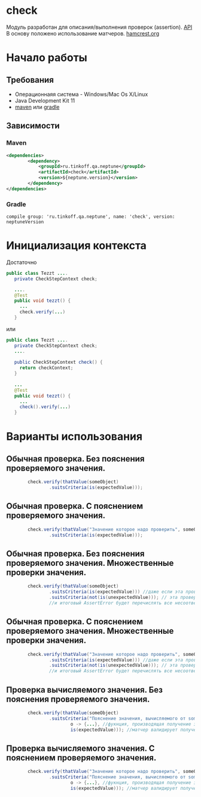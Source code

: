 # check

Модуль разработан для описания/выполнения проверок (assertion). [API](https://tinkoffcreditsystems.github.io/neptune/check/) 
В основу положено использование матчеров. [hamcrest.org](http://hamcrest.org/JavaHamcrest/)

# Начало работы

## Требования
 
 - Операционнаяя система - Windows/Mac Os X/Linux
 - Java Development Kit 11
 - [maven](https://maven.apache.org/) или [gradle](https://gradle.org/)
 
## Зависимости

### Maven

```xml
<dependencies>
        <dependency>
            <groupId>ru.tinkoff.qa.neptune</groupId>
            <artifactId>check</artifactId>
            <version>${neptune.version}</version>
        </dependency>
</dependencies>

``` 

### Gradle

`compile group: 'ru.tinkoff.qa.neptune', name: 'check', version: neptuneVersion`

# Инициализация контекста

Достаточно 

```java
public class Tezzt ....
   private CheckStepContext check;

   ....
   @Test
   public void tezzt() {
     ...
     check.verify(...)  
   }
```

или 

```java
public class Tezzt ....
   private CheckStepContext check;
   ....
   
   public CheckStepContext check() {
     return checkContext;
   }
   
   ...
   @Test
   public void tezzt() {
     ...
     check().verify(...)  
   }
```

# Варианты использования

## Обычная проверка. Без пояснения проверяемого значения.

```java
        check.verify(thatValue(someObject)
                .suitsCriteria(is(expectedValue)));
```

## Обычная проверка. С пояснением проверяемого значения.

```java
        check.verify(thatValue("Значение которое надо проверить", someObject)
                .suitsCriteria(is(expectedValue)));
```

## Обычная проверка. Без пояснения проверяемого значения. Множественные проверки значения.

```java
        check.verify(thatValue(someObject)
                .suitsCriteria(is(expectedValue))) //даже если эта проверка не пройдет
                .suitsCriteria(not(is(unexpectedValue))); // эта проверка выполнится
                //и итоговый AssertError будет перечислять все несоответствия
```

## Обычная проверка. С пояснением проверяемого значения. Множественные проверки значения.

```java
        check.verify(thatValue("Значение которое надо проверить", someObject)
                .suitsCriteria(is(expectedValue))) //даже если эта проверка не пройдет
                .suitsCriteria(not(is(unexpectedValue))); // эта проверка выполнится
                //и итоговый AssertError будет перечислять все несоответствия
```

## Проверка вычисляемого значения. Без пояснения проверяемого значения.

```java
        check.verify(thatValue(someObject)
                .suitsCriteria("Пояснение значения, вычисляемого от someObject",
                        o -> {...}, //фукнция, производящая получение значения от someObject 
                        is(expectedValue))); //матчер валидирует полученное функцией значение
```

## Проверка вычисляемого значения. С пояснением проверяемого значения.

```java
        check.verify(thatValue("Значение которое надо проверить", someObject)
                .suitsCriteria("Пояснение значения, вычисляемого от someObject",
                        o -> {...}, //фукнция, производящая получение значения от someObject 
                        is(expectedValue))); //матчер валидирует полученное функцией значение
```
